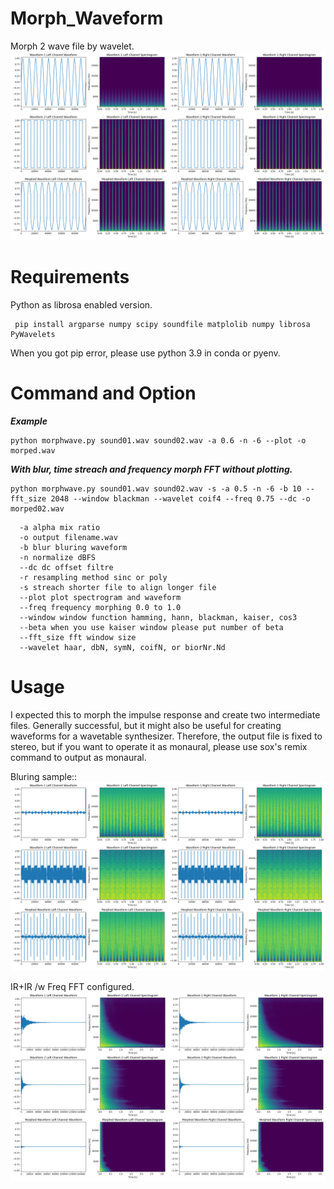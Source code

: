 # Morph_Waveform
Morph 2 wave file by wavelet.
![IMG](https://github.com/crackerjacques/Morph_Waveform/blob/main/images/moprh.png?raw=true)

# Requirements


Python as librosa enabled version.

```
 pip install argparse numpy scipy soundfile matplolib numpy librosa PyWavelets
```

When you got pip error, please use python 3.9 in conda or pyenv.

# Command and Option

___Example___

```
python morphwave.py sound01.wav sound02.wav -a 0.6 -n -6 --plot -o morped.wav
```



___With blur, time streach and frequency morph FFT without plotting.___

```
python morphwave.py sound01.wav sound02.wav -s -a 0.5 -n -6 -b 10 --fft_size 2048 --window blackman --wavelet coif4 --freq 0.75 --dc -o morped02.wav
```


```
  -a alpha mix ratio
  -o output filename.wav
  -b blur bluring waveform
  -n normalize dBFS
  --dc dc offset filtre
  -r resampling method sinc or poly
  -s streach shorter file to align longer file
  --plot plot spectrogram and waveform
  --freq frequency morphing 0.0 to 1.0
  --window window function hamming, hann, blackman, kaiser, cos3
  --beta when you use kaiser window please put number of beta 
  --fft_size fft window size
  --wavelet haar, dbN, symN, coifN, or biorNr.Nd
 ```
 
# Usage

I expected this to morph the impulse response and create two intermediate files. Generally successful, but it might also be useful for creating waveforms for a wavetable synthesizer. Therefore, the output file is fixed to stereo, but if you want to operate it as monaural, please use sox's remix command to output as monaural.



Bluring sample::
![IMG](https://github.com/crackerjacques/Morph_Waveform/blob/main/images/blur.png?raw=true)

IR+IR /w Freq FFT configured.
![IMG](https://github.com/crackerjacques/Morph_Waveform/blob/main/images/IR.png?raw=true)

